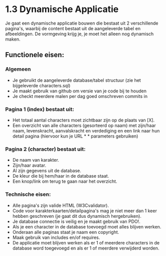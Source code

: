 # 1.3 Dynamische Applicatie
 
Je gaat een dynamische applicatie bouwen die bestaat uit 2 verschillende pagina's, waarbij de content bestaat uit de aangeleverde tabel en afbeeldingen. De vormgeving krijg je, je moet het alleen nog dynamisch maken.

 

## Functionele eisen:

 

### Algemeen

* Je gebruikt de aangeleverde database/tabel structuur (zie het bijgeleverde characters.sql)
* Je maakt gebruik van github om versie van je code bij te houden
* Je checkt meerdere malen per dag goed omschreven commits in
 

### Pagina 1 (index) bestaat uit: 

* Het totaal aantal characters moet zichtbaar zijn op de plaats van [X]. 
* Een overzicht van alle characters (gesorteerd op naam) met zijn/haar naam, levenskracht, aanvalskracht en verdediging en een link naar hun detail pagina (hiervoor kun je URL * * parameters gebruiken)
 

### Pagina 2 (character) bestaat uit: 

* De naam van karakter.
* Zijn/haar avatar.
* Al zijn gegevens uit de database.
* De kleur die bij hem/haar in de database staat.
* Een knop/link om terug te gaan naar het overzicht.
### Technische eisen:

* Alle pagina's zijn valide HTML (W3Cvalidator).
* Code voor karakterkaarten/detailpagina's mag je niet meer dan 1 keer hebben geschreven (je gaat dit dus dynamisch hergebruiken).
* Je database connectie is veilig en je maakt gebruik van PDO!.
* Als je een character in de database toevoegd moet alles blijven werken.
* Onderaan alle paginas staat je naam een copyright.
* Maak gebruik van includes en/of requires.
* De applicatie moet blijven werken als er 1 of meerdere characters in de database word toegevoegd en als er 1 of meerdere verwijderd worden.
